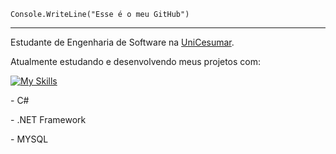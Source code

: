 <code>Console.WriteLine("Esse é o meu GitHub")</code>
<hr>

<p>Estudante de Engenharia de Software na <a href="https://www.unicesumar.edu.br/homev2/" target="blank_">UniCesumar</a>.</p>
<p>Atualmente estudando e desenvolvendo meus projetos com: </p>

[![My Skills](https://skillicons.dev/icons?i=cs,dotnet,mysql)](https://skillicons.dev)

<p>- C#</p>
<p>- .NET Framework</p>
<p>- MYSQL</p>

